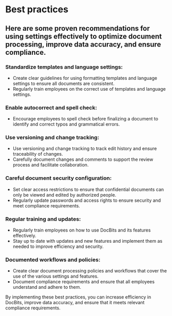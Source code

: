 # Best practices

## Here are some proven recommendations for using settings effectively to optimize document processing, improve data accuracy, and ensure compliance.

### Standardize templates and language settings:

* Create clear guidelines for using formatting templates and language settings to ensure all documents are consistent.
* Regularly train employees on the correct use of templates and language settings.

### Enable autocorrect and spell check:

* Encourage employees to spell check before finalizing a document to identify and correct typos and grammatical errors.

### Use versioning and change tracking:

* Use versioning and change tracking to track edit history and ensure traceability of changes.
* Carefully document changes and comments to support the review process and facilitate collaboration.&#x20;

### Careful document security configuration:

* Set clear access restrictions to ensure that confidential documents can only be viewed and edited by authorized people.
* Regularly update passwords and access rights to ensure security and meet compliance requirements.

### Regular training and updates:

* Regularly train employees on how to use DocBits and its features effectively.
* Stay up to date with updates and new features and implement them as needed to improve efficiency and security.

### Documented workflows and policies:

* Create clear document processing policies and workflows that cover the use of the various settings and features.
* Document compliance requirements and ensure that all employees understand and adhere to them.



By implementing these best practices, you can increase efficiency in DocBits, improve data accuracy, and ensure that it meets relevant compliance requirements.

